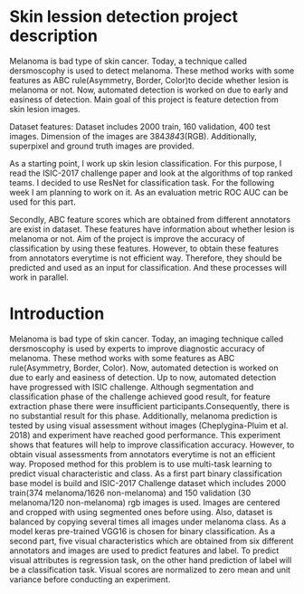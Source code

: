 # Skin lession detection project description

Melanoma is bad type of skin cancer. Today, a technique called dersmoscophy is used to detect melanoma. These method works with some features as ABC rule(Asymmetry, Border, Color)to decide whether lesion is melanoma or not. Now, automated detection is worked on due to early and easiness of detection. Main goal of this project is feature detection from skin lesion images. 

Dataset features:
Dataset includes 2000 train, 160 validation, 400 test images. Dimension of the images are 384*384*3(RGB). Additionally, superpixel and ground truth images are provided.

As a starting point, I work up skin lesion classification. For this purpose, I read the ISIC-2017 challenge paper and look at the algorithms of top ranked teams. I decided to use ResNet for classification task. For the following week I am planning to work on it. 
As  an evaluation metric ROC AUC can be used for this part.

Secondly, ABC feature scores which are obtained from different annotators are exist in dataset. These features have information about whether lesion is melanoma or not. Aim of the project is improve the accuracy of classification by using these features. However, to obtain these features from annotators everytime is not efficient way. Therefore, they should be predicted and used as an input for classification. And these processes will work in parallel.


# Introduction
Melanoma is bad type of skin cancer. Today, an imaging technique called dersmoscophy is used by experts to improve diagnostic accuracy of melanoma. These method works with some features as ABC rule(Asymmetry, Border, Color). Now, automated detection is worked on due to early and easiness of detection. 
  Up to now, automated detection have progressed with ISIC challenge. Although segmentation and classification phase of the challenge achieved good result, for feature extraction phase there were insufficient participants.Consequently, there is no substantial result for this phase.
  Additionally, melanoma prediction is tested by using visual assessment without images (Cheplygina-Pluim et al. 2018) and experiment have reached  good performance. This experiment shows that features will help to improve classification accuracy. However, to obtain visual assessments from annotators everytime is not an efficient way.
  Proposed method for this problem is to use multi-task learning to predict visual characteristic and class. As a first part binary classification base model is build and ISIC-2017 Challenge dataset which includes 2000 train(374 melanoma/1626 non-melanoma) and 150 validation (30 melanoma/120 non-melanoma) rgb images is used. Images are centered and cropped with using segmented ones before using. Also, dataset is balanced by copying several times all images under melanoma class. As a model keras pre-trained VGG16 is chosen for binary classification. As a second part, five visual characteristics which are obtained from six different annotators and images are used to predict features and label. To predict visual attributes is regression task, on the other hand prediction of label will be a classification task. Visual scores are normalized to zero mean and unit variance before conducting an experiment.
